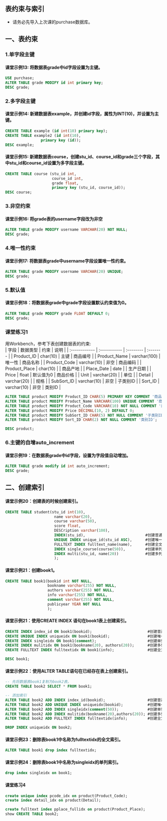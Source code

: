 ## 表约束与索引
- 请务必先导入上次课的purchase数据库。

## 一、表约束
### 1.单字段主键
#### 课堂示例13: 将数据表grade中id字段设置为主键。
```sql
USE purchase;
ALTER TABLE grade MODIFY id int primary key;
DESC grade;
```
### 2.多字段主键
#### 课堂示例14: 新建数据表example，并创建id字段，属性为INT(10)，并设置为主键。
```sql
CREATE TABLE example (id int(10) primary key);
CREATE TABLE example2 (id int(10),
                primary key (id));
DESC example;
```
#### 课堂示例15: 新建数据表course，创建stu_id、course_id和grade三个字段，其中stu_id和course_id设置为多字段主键。
```sql
CREATE TABLE course (stu_id int,
                     course_id int,
                     grade float,
                     primary key (stu_id, course_id));
DESC course;
```
### 3.非空约束
#### 课堂示例16: 将grade表的username字段改为非空
```sql
ALTER TABLE grade MODIFY username VARCHAR(20) NOT NULL;
DESC grade;
```
### 4.唯一性约束
#### 课堂示例17: 将数据表grade中username字段设置唯一性约束。
```sql
ALTER TABLE grade MODIFY username VARCHAR(20) UNIQUE;
DESC grade;
```

### 5.默认值
#### 课堂示例18：将数据表grade中grade字段设置默认约束值为0。
```sql
ALTER TABLE grade MODIFY grade FLOAT DEFAULT 0;
DESC grade;
```

### 课堂练习1
用Workbench，参考下表创建数据表的约束:  
| 字段          | 数据类型     | 约束      | 说明     |
| :------------ | :----------- | :-------- | :------- |
| Product_ID    | char(10)     | 主键      | 商品编号 |
| Product_Name  | varchar(100) | 唯一性    | 商品名称 |
| Product_Code  | varchar(10)  | 非空      | 商品编码 |
| Product_Place | char(10)     |           | 商品产地 |
| Place_Date    | date         |           | 生产日期 |
| Price         | float        | 默认值为0 | 商品价格 |
| Unit          | varchar(20)  |           | 单位     |
| Detail        | varchar(20)  |           | 规格     |
| SubSort_ID    | varchar(10)  | 非空      | 子类别ID |
| Sort_ID       | varchar(10)  | 非空      | 类别ID   |

```sql
ALTER TABLE product MODIFY Product_ID CHAR(5) PRIMARY KEY COMMENT '商品编号';
ALTER TABLE product MODIFY Product_Name VARCHAR(100) UNIQUE COMMENT '商品名称'; -- 有重复记录
ALTER TABLE product MODIFY Product_Code VARCHAR(10) NOT NULL COMMENT '商品号';
ALTER TABLE product MODIFY Price DECIMAL(10, 2) DEFAULT 0;
ALTER TABLE product MODIFY SubSort_ID CHAR(5) NOT NULL COMMENT '子类别ID';
ALTER TABLE product MODIFY Sort_ID CHAR(2) NOT NULL COMMENT '类别ID';

DESC product;
```

### 6.主键的自增auto_increment
#### 课堂示例19：在数据表grade中id字段，设置为字段值自动增加。
```sql
ALTER TABLE grade modify id int auto_increment;
DESC grade;
```

## 二、创建索引
#### 课堂示例20：创建表的时候创建索引。
```sql
CREATE TABLE student(stu_id int(10),
                      name varchar(20),
                      course varchar(50),
                      score float,
                      DESCription varchar(100),
                      INDEX(stu_id),                           #创建普通索引
                      UNIQUE INDEX unique_id(stu_id ASC),      #创建唯一性索引
                      FULLTEXT INDEX fulltext_name(name),      #创建全文索引
                      INDEX single_course(course(50)),         #创建单列索引
                      INDEX multi(stu_id, name(20))            #创建多列索引
                      );
```
#### 课堂示例21：创建book1。
```sql
CREATE TABLE book1(bookid int NOT NULL,
                   bookname varchar(255) NOT NULL,
                   authors varchar(255) NOT NULL,
                   info varchar(255) NOT NULL,
                   comment varchar(255) NOT NULL,
                   publicyear YEAR NOT NULL
                   );
```
#### 课堂示例21：使用CREATE INDEX 语句在book1表上创建索引。
```sql
CREATE INDEX index_id ON book1(bookid);                         #创建普通索引
CREATE UNIQUE INDEX uniqueidx ON book1(bookid);                 #创建唯一性索引
CREATE INDEX singleidx ON book1(comment);                       #创建单列索引
CREATE INDEX mulitidx ON book1(bookname(20), authors(20));      #创建多列索引
CREATE FULLTEXT INDEX fulltextidx ON book1(info);               #创建全文索引

DESC book1;
```
#### 课堂示例22：使用ALTER TABLE语句在已经存在表上创建索引。
```sql
-- 先将数据表book1复制为book2表。
CREATE TABLE book2 SELECT * FROM book1;

-- 添加索引
ALTER TABLE book2 ADD INDEX index_id(bookid);                   #创建普通索引
ALTER TABLE book2 ADD UNIQUE INDEX uniqueidx(bookid);           #创建唯一性索引
ALTER TABLE book2 ADD INDEX singleidx(comment(50));             #创建单列索引
ALTER TABLE book2 ADD INDEX mulitidx(bookname(20),authors(20)); #创建多列索引
ALTER TABLE book2 ADD FULLTEXT INDEX fulltextidx(info);         #创建全文索引

DROP INDEX uniqueidx ON book2;
```

#### 课堂示例23：删除表book1中名称为fulltextidx的全文索引。
```sql
ALTER TABLE book1 drop index fulltextidx;
```
#### 课堂示例24：删除表book1中名称为singleidx的单列索引。
```sql
drop index singleidx on book1;
```
#### 课堂练习4
```sql
create unique index pcode_idx on product(Product_Code);
create index detail_idx on product(Detail);

create fulltext index pplace_fullidx on product(Product_Place);
show CREATE TABLE book2;
```
